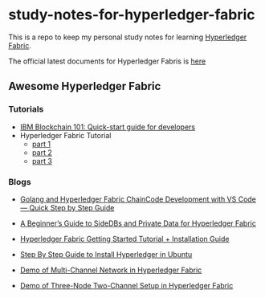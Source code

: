# study-notes-for-hyperledger-fabric

This is a repo to keep my personal study notes for learning [Hyperledger Fabric](https://www.hyperledger.org/projects/fabric).

The official latest documents for Hyperledger Fabris is [here](https://openblockchain.readthedocs.io/en/latest/)

## Awesome Hyperledger Fabric

### Tutorials
* [IBM Blockchain 101: Quick-start guide for developers](https://developer.ibm.com/tutorials/cl-ibm-blockchain-101-quick-start-guide-for-developers-bluemix-trs/)
* Hyperledger Fabric Tutorial
  * [part 1](https://blockgeeks.com/guides/hyperledger-fabric-tutorial-part-1/)
  * [part 2](https://blockgeeks.com/guides/hyperledger-fabric-tutorial-2/)
  * [part 3](https://blockgeeks.com/guides/hyperledger-fabric-tutorial-part-3/)


### Blogs
* [Golang and Hyperledger Fabric ChainCode Development with VS Code — Quick Step by Step Guide](https://medium.com/@juarezjunior/golang-and-hyperledger-fabric-chaincode-development-with-vs-code-quick-step-by-step-guide-7a6456f80307)
* [A Beginner’s Guide to SideDBs and Private Data for Hyperledger Fabric](https://medium.com/@juarezjunior/golang-and-hyperledger-fabric-chaincode-development-with-vs-code-quick-step-by-step-guide-7a6456f80307)
* [Hyperledger Fabric Getting Started Tutorial + Installation Guide](https://www.srcmake.com/home/fabric)
* [Step By Step Guide to Install Hyperledger in Ubuntu](https://www.techaroha.com/step-by-step-guide-to-install-hyperledger-fabric-in-ubuntu/)

* [Demo of Multi-Channel Network in Hyperledger Fabric](https://medium.com/@kctheservant/demo-of-multi-channel-network-in-hyperledger-fabric-640f7158e2d3)
* [Demo of Three-Node Two-Channel Setup in Hyperledger Fabric](https://medium.com/@kctheservant/demo-of-three-node-two-channel-setup-in-hyperledger-fabric-54ba8a9c461f)

